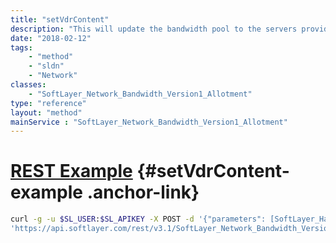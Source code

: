 ```yaml
---
title: "setVdrContent"
description: "This will update the bandwidth pool to the servers provided.  Servers currently in the bandwidth pool not provided on update will be removed. Servers provided on update not currently in the bandwidth pool will be added. If all servers are removed, this removes the bandwidth pool on completion. "
date: "2018-02-12"
tags:
    - "method"
    - "sldn"
    - "Network"
classes:
    - "SoftLayer_Network_Bandwidth_Version1_Allotment"
type: "reference"
layout: "method"
mainService : "SoftLayer_Network_Bandwidth_Version1_Allotment"
---
```


# [REST Example](#setVdrContent-example) <a href="/article/rest/"><i class="fas fa-question"></i></a> {#setVdrContent-example .anchor-link} 
```bash
curl -g -u $SL_USER:$SL_APIKEY -X POST -d '{"parameters": [SoftLayer_Hardware, SoftLayer_Hardware, SoftLayer_Virtual_Guest, SoftLayer_Network_Application_Delivery_Controller, int]}' \
'https://api.softlayer.com/rest/v3.1/SoftLayer_Network_Bandwidth_Version1_Allotment/{SoftLayer_Network_Bandwidth_Version1_AllotmentID}/setVdrContent'
```
